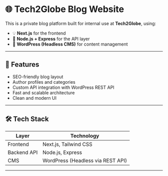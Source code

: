 # 🌐 Tech2Globe Blog Website

This is a private blog platform built for internal use at **Tech2Globe**, using:

- 💡 **Next.js** for the frontend
- 🚀 **Node.js + Express** for the API layer
- 📝 **WordPress (Headless CMS)** for content management

---

## 🧩 Features

- SEO-friendly blog layout
- Author profiles and categories
- Custom API integration with WordPress REST API
- Fast and scalable architecture
- Clean and modern UI

---

## 🛠️ Tech Stack

| Layer       | Technology         |
|-------------|--------------------|
| Frontend    | Next.js, Tailwind CSS |
| Backend API | Node.js, Express    |
| CMS         | WordPress (Headless via REST API) |

---


